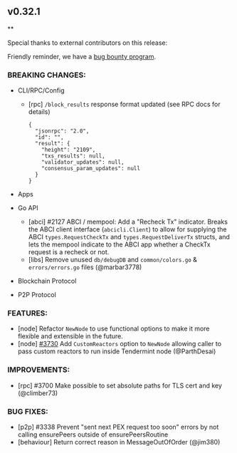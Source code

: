 ## v0.32.1

**

Special thanks to external contributors on this release:

Friendly reminder, we have a [bug bounty
program](https://hackerone.com/tendermint).

### BREAKING CHANGES:

* CLI/RPC/Config
  - [rpc] `/block_results` response format updated (see RPC docs for details)
    ```
    {
      "jsonrpc": "2.0",
      "id": "",
      "result": {
        "height": "2109",
        "txs_results": null,
        "validator_updates": null,
        "consensus_param_updates": null
      }
    }
    ```

* Apps

* Go API
  - [abci] \#2127 ABCI / mempool: Add a "Recheck Tx" indicator. Breaks the ABCI
    client interface (`abcicli.Client`) to allow for supplying the ABCI
    `types.RequestCheckTx` and `types.RequestDeliverTx` structs, and lets the
    mempool indicate to the ABCI app whether a CheckTx request is a recheck or
    not.
  - [libs] Remove unused `db/debugDB` and `common/colors.go` & `errors/errors.go` files (@marbar3778)

* Blockchain Protocol

* P2P Protocol

### FEATURES:
- [node] Refactor `NewNode` to use functional options to make it more flexible
  and extensible in the future.
- [node] [\#3730](https://github.com/tendermint/tendermint/pull/3730) Add `CustomReactors` option to `NewNode` allowing caller to pass
  custom reactors to run inside Tendermint node (@ParthDesai)

### IMPROVEMENTS:
  - [rpc] \#3700 Make possible to set absolute paths for TLS cert and key (@climber73)

### BUG FIXES:
- [p2p] \#3338 Prevent "sent next PEX request too soon" errors by not calling
  ensurePeers outside of ensurePeersRoutine
- [behaviour] Return correct reason in MessageOutOfOrder (@jim380)

